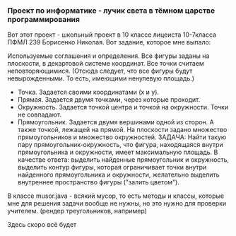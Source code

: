 ### Проект по информатике - лучик света в тёмном царстве программирования
Вот этот проект - школьный проект в 10 классе лицеиста 10-7класса ПФМЛ 239 Борисенко Николая. 
Вот задание, которое мне выпало:

Используемые соглашения и определения. Все фигуры заданы на плоскости, в декартовой системе координат. Все точки считаем неповторяющимися. 
(Отсюда следует, что все фигуры будут невырожденными. То есть, имеющими ненулевую площадь.) 
- Точка. Задается своими координатами (x и y). 
- Прямая. Задается двумя точками, через которые проходит. 
- Окружность. Задается точкой центра и точкой на окружности. Точки не совпадают. 
- Прямоугольник. Задается двумя вершинами одной из сторон. А также точкой, лежащей на прямой. На плоскости задано множество прямоугольников и множество окружностей. 
ЗАДАЧА: Найти такую пару прямоугольник-окружность, что фигура, находящаяся внутри прямоугольника и окружности, имеет максимальную площадь. В качестве ответа: выделить найденные прямоугольник и окружность, выделить контур фигуры, которая ограничивает точки внутри найденного прямоугольника и окружности, желательно выделить внутреннее пространство фигуры ("залить цветом").

В классе musor.java - всякий мусор, то есть методы и классы, которые мне для решения задачи вообще не нужны, но это нужно для проверки учителем. (рендер треугольников, например)

Здесь скоро всё будет
